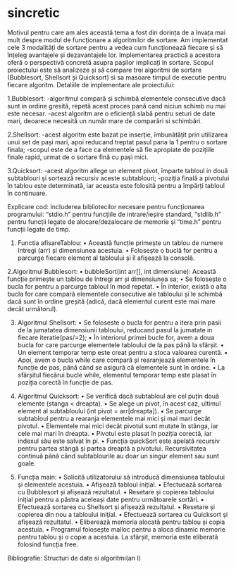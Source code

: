 # sincretic
Motivul pentru care am ales această tema a fost din dorința de a învața mai mult despre modul de funcționare a algoritmilor de sortare. Am implementat cele 3 modalități de sortare pentru a vedea cum funcționează fiecare și să înțeleg avantajele și dezavantajele lor. Implementarea practică a acestora oferă o perspectivă concretă asupra pașilor implicați în sortare.
Scopul proiectului este să analizeze și să compare trei algoritmi de sortare (Bubblesort, Shellsort și Quicksort) si sa masoare timpul de executie pentru fiecare algoritm.
Detaliile de implementare ale proiectului:

1.Bubblesort:
-algoritmul compară și schimbă elementele consecutive dacă sunt in ordine gresită, repetă acest proces pană cand niciun schimb nu mai este necesar.
-acest algoritm are o eficiență slabă pentru seturi de date mari, deoarece necesită un număr mare de comparări si schimbări.

2.Shellsort:
-acest algoritm este bazat pe inserție, îmbunătățit prin utilizarea unui set de pași mari, apoi reducand treptat pasul pana la 1 pentru o sortare finala;
-scopul este de a face ca elementele să fie apropiate de pozițiile finale rapid, urmat de o sortare fină cu pași mici.

3.Quicksort:
-acest algoritm allege un element pivot, împarte tabloul in două subtablouri și sortează recursiv aceste subtablouri;
-poziția finală a pivotului în tablou este determinată, iar aceasta este folosită pentru a împărți tabloul în continuare.

Explicare cod:
Includerea bibliotecilor necesare pentru funcționarea programului: “stdio.h” pentru funcțiile de intrare/ieșire standard, “stdlib.h” pentru funcții legate de alocare/dezalocare de memorie și “time.h” pentru funcții legate de timp.

1. Functia afisareTablou:
•	Această funcție primește un tablou de numere întregi (arr) și dimensiunea acestuia.
•	Folosește o buclă for pentru a parcurge fiecare element al tabloului și îl afișează la consolă.

2.Algoritmul Bubblesort:
•	bubbleSort(int arr[], int dimensiune): Această funcție primește un tablou de întregi arr și dimensiunea sa;
•	Se folosește o bucla for pentru a parcurge tabloul în mod repetat.
•	În interior, există o alta bucla for care compară elementele consecutive ale tabloului și le schimbă dacă sunt în ordine greșită (adică, dacă elementul curent este mai mare decât următorul).

3. Algoritmul Shellsort:
•	Se foloseste o bucla for pentru a itera prin pasii de la jumatatea dimensiunii tabloului, reducand pasul la jumatate in fiecare iteratie(pas/=2);
•	În interiorul primei bucle for, avem  a doua bucla for care parcurge elementele tabloului de la pas până la sfârșit.
•	Un element temporar temp este creat pentru a stoca valoarea curentă.
•	Apoi, avem o bucla while care compară și rearanjează elementele în funcție de pas, până când se asigură că elementele sunt în ordine.
•	La sfârșitul fiecărui bucle while, elementul temporar temp este plasat în poziția corectă în funcție de pas.

4. Algoritmul Quicksort:
•	Se verifică dacă subtabloul are cel puțin două elemente (stanga < dreapta).
•	Se alege un pivot, în acest caz, ultimul element al subtabloului (int pivot = arr[dreapta]).
•	Se parcurge subtabloul pentru a rearanja elementele mai mici și mai mari decât pivotul.
•	Elementele mai mici decât pivotul sunt mutate în stânga, iar cele mai mari în dreapta.
•	Pivotul este plasat în poziția corectă, iar indexul său este salvat în pi.
•	Funcția quickSort este apelată recursiv pentru partea stângă și partea dreaptă a pivotului. Recursivitatea continuă până când subtablourile au doar un singur element sau sunt goale.

4. Funcția main:
•	Solicită utilizatorului să introducă dimensiunea tabloului și elementele acestuia.
•	Afișează tabloul inițial.
•	Efectuează sortarea cu Bubblesort și afișează rezultatul.
•	Resetare și copierea tabloului inițial pentru a păstra aceleași date pentru următoarele sortări.
•	Efectuează sortarea cu Shellsort și afișează rezultatul.
•	Resetare și copierea din nou a tabloului inițial.
•	Efectuează sortarea cu Quicksort și afișează rezultatul.
•	Eliberează memoria alocată pentru tablou și copia acestuia.
•	Programul folosește malloc pentru a aloca dinamic memorie pentru tablou și o copie a acestuia. La sfârșit, memoria este eliberată folosind funcția free.

Bibliografie: Structuri de date si algoritmi(an I)
